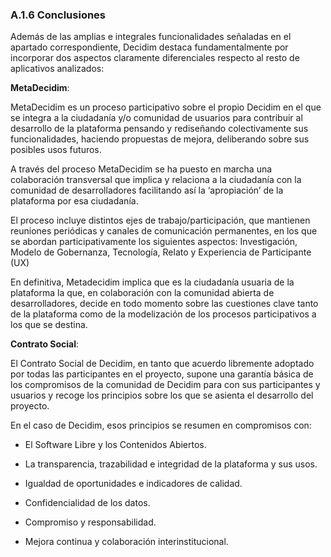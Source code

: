 ### A.1.6 Conclusiones

Además de las amplias e integrales funcionalidades señaladas en el apartado correspondiente, Decidim destaca fundamentalmente por incorporar dos aspectos claramente diferenciales respecto al resto de aplicativos analizados:

**MetaDecidim**:

MetaDecidim es un proceso participativo sobre el propio Decidim en el que se integra a la ciudadanía y/o comunidad de usuarios para contribuir al desarrollo de la plataforma pensando y rediseñando colectivamente sus funcionalidades, haciendo propuestas de mejora, deliberando sobre sus posibles usos futuros.

A través del proceso MetaDecidim se ha puesto en marcha una colaboración transversal que implica y relaciona a la ciudadanía con la comunidad de desarrolladores facilitando así la ‘apropiación’ de la plataforma por esa ciudadanía.

El proceso incluye distintos ejes de trabajo/participación, que mantienen reuniones periódicas y canales de comunicación permanentes, en los que se abordan participativamente los siguientes aspectos: Investigación, Modelo de Gobernanza, Tecnología, Relato y Experiencia de Participante \(UX\)

En definitiva, Metadecidim implica que es la ciudadanía usuaria de la plataforma la que, en colaboración con la comunidad abierta de desarrolladores, decide en todo momento sobre las cuestiones clave tanto de la plataforma como de la modelización de los procesos participativos a los que se destina.



**Contrato Social**:

El Contrato Social de Decidim, en tanto que acuerdo libremente adoptado por todas las participantes en el proyecto, supone una garantía básica de los compromisos de la comunidad de Decidim para con sus participantes y usuarios y recoge los principios sobre los que se asienta el desarrollo del proyecto.

En el caso de Decidim, esos principios se resumen en compromisos con:

* El Software Libre y los Contenidos Abiertos.

* La transparencia, trazabilidad e integridad de la plataforma y sus usos.

* Igualdad de oportunidades e indicadores de calidad.

* Confidencialidad de los datos.

* Compromiso y responsabilidad.

* Mejora continua y colaboración interinstitucional.



